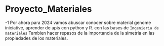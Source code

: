 # Proyecto_Materiales
-1
Por ahora para 2024 vamos abuscar conocer sobre material genome iniciative, aprender de apis con python y R. con las bases de `Ingenieria de materiales`
Tambien hacer repasos de la importancia de la simetria en las propiedades de los materiales.